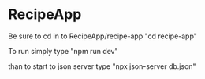 # RecipeApp

Be sure to cd in to RecipeApp/recipe-app
"cd recipe-app"

To run simply type 
"npm run dev"

than to start to json server type
"npx json-server db.json"